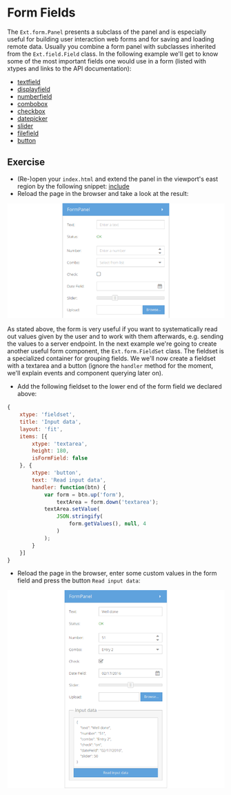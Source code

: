 # Form Fields

The `Ext.form.Panel` presents a subclass of the panel and is especially useful
for building user interaction web forms and for saving and loading remote data.
Usually you combine a form panel with subclasses inherited from the
`Ext.field.Field` class. In the following example we'll get to know some of the
most important fields one would use in a form (listed with xtypes and links to
the API documentation):

* [textfield](http://docs.sencha.com/extjs/6.0/6.0.0-classic/#!/api/Ext.form.field.Text)
* [displayfield](http://docs.sencha.com/extjs/6.0/6.0.0-classic/#!/api/Ext.form.field.Display)
* [numberfield](http://docs.sencha.com/extjs/6.0/6.0.0-classic/#!/api/Ext.form.field.Number)
* [combobox](http://docs.sencha.com/extjs/6.0/6.0.0-classic/#!/api/Ext.form.field.ComboBox)
* [checkbox](http://docs.sencha.com/extjs/6.0/6.0.0-classic/#!/api/Ext.form.field.Checkbox)
* [datepicker](http://docs.sencha.com/extjs/6.0/6.0.0-classic/#!/api/Ext.picker.Date)
* [slider](http://docs.sencha.com/extjs/6.0/6.0.0-classic/#!/api/Ext.slider.Single)
* [filefield](http://docs.sencha.com/extjs/6.0/6.0.0-classic/#!/api/Ext.form.field.File)
* [button](http://docs.sencha.com/extjs/6.0/6.0.0-classic/#!/api/Ext.button.Button)

## Exercise

* (Re-)open your `index.html` and extend the panel in the viewport's east region
  by the following snippet:
[include](../snippets/component-form-fields.js)
* Reload the page in the browser and take a look at the result:

![Nested component image in a panel.](../assets/component-form-fields.png)

As stated above, the form is very useful if you want to systematically read out
values given by the user and to work with them afterwards, e.g. sending the
values to a server endpoint. In the next example we're going to create another
useful form component, the `Ext.form.FieldSet` class. The fieldset is a
specialized container for grouping fields. We we'll now create a fieldset with
a textarea and a button (ignore the `handler` method for the moment, we'll explain
events and component querying later on).

* Add the following fieldset to the lower end of the form field we declared above:
```javascript
{
    xtype: 'fieldset',
    title: 'Input data',
    layout: 'fit',
    items: [{
        xtype: 'textarea',
        height: 180,
        isFormField: false
    }, {
        xtype: 'button',
        text: 'Read input data',
        handler: function(btn) {
            var form = btn.up('form'),
                textArea = form.down('textarea');
            textArea.setValue(
                JSON.stringify(
                    form.getValues(), null, 4
                )
            );
        }
    }]
}
```
* Reload the page in the browser, enter some custom values in the form field and
  press the button `Read input data`:

![Nested component image in a panel.](../assets/component-form-read-data.png)
